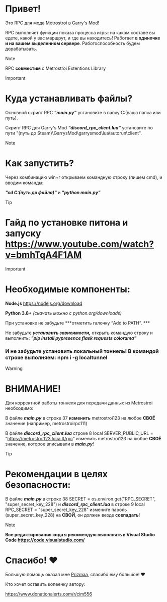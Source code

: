 # Привет!
Это RPC для мода Metrostroi в Garry's Mod! 

RPC выполняет функции показа процесса игры: на каком составе вы едете, какой у вас маршрут, и где вы находитесь!
Работает **в одиночке и на вашем выделенном сервере**. Работоспособность будем дорабатывать.
> [!NOTE]
>RPC **совместим** с Metrostroi Extentions Library

> [!IMPORTANT] 
># Куда устанавливать файлы?
>Основной скрипт RPC ***"main.py"*** установите в папку C:\(ваша папка или путь). 
>
>Скрипт RPC для Garry's Mod ***"discord_rpc_client.lua"*** установите по пути "(путь до Steam)\GarrysMod\garrysmod\lua\autorun\client\".

> [!NOTE]
># Как запустить?
>Через комбинацию win+r открываем командную строку (пишем cmd), и вводим команды: 
>
>***"cd C:\(путь до файла)"*** и ***"python main.py"***

> [!TIP]
># Гайд по установке питона и запуску https://www.youtube.com/watch?v=bmhTqA4F1AM

> [!IMPORTANT]
> # Необходимые компоненты:
> **Node.js** https://nodejs.org/download
>
> **Python 3.8+** *(скачать можно с python.org/downloads)*
>
> При установке не забудьте ***отметить галочку “Add to PATH”. ***
>
>Не забудьте ***установить зависимости,*** открыть командую строку и выполнить: ***"pip install pypresence flask requests colorama"***
>### И не забудьте установить локальный тоннель! В командой строке выполняем: **npm i -g localtunnel**

>[!WARNING]
># ВНИМАНИЕ!
>Для корректной работы тоннеля для передачи данных из Metrostroi необходимо:
>
>В файле ***main.py*** в строке 37 **изменить** metrostroi123 на любое **СВОЁ** значение (например, metrostroirpc111)
>
>В файле ***discord_rpc_client.lua***  строке 8 local SERVER_PUBLIC_URL = "https://metrostroi123.loca.lt/rpc" изменить metrostroi123 на любое **СВОЁ** значение, которое вписывали в ***main.py***!

> [!TIP]
># Рекомендации в целях безопасности:
>В файле ***main.py*** в строке 38 SECRET = os.environ.get("RPC_SECRET", "super_secret_key_228") и ***discord_rpc_client.lua*** в строке 9 local RPC_SECRET = "super_secret_key_228" измените пароль (super_secret_key_228) на **СВОЙ**, он должен везде **совпадать**!

> [!NOTE]
>**Все редактирования кода я рекомендую выполнять в Visual Studio Code https://code.visualstudio.com/**

# Спасибо! ❤

Большую помощь оказал мне [Prizmaa]([URL](https://github.com/prizmaa)), спасибо ему большое! ❤

Кто хочет оставить копеечку автору:

https://www.donationalerts.com/r/cim556
